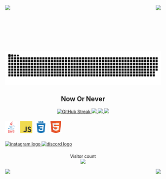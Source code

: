 <div>
<img align="left" height="150" src="https://i.ibb.co/H7cCpJs/pngwing-com.png"  />
<img align="right" height="150" src="https://i.ibb.co/H7cCpJs/pngwing-com.png"  />
</div>



<div align="center">
  <a href="https://www.instagram.com/clxf12">
<picture>
  <source media="(prefers-color-scheme: dark)" srcset="https://raw.githubusercontent.com/clxf12/clxf12/output/github-contribution-grid-snake-dark.svg">
  <source media="(prefers-color-scheme: light)" srcset="https://raw.githubusercontent.com/clxf12/clxf12/output/github-contribution-grid-snake.svg">
  <img alt="github contribution grid snake animation" src="https://raw.githubusercontent.com/clxf12/clxf12/output/github-contribution-grid-snake-dark.svg">
</picture>
  </a>
</div>




<div>
<h2 align="center"><a>Now Or Never</a>
</div>


<div align="center">
  <a href="https://www.instagram.com/clxf12">
  <img src="https://github-readme-stats.vercel.app/api/top-langs/?username=clxf12&layout=normal&theme=codeSTACKr" alt="GitHub Streak" />
  <img src="https://github-readme-stats.vercel.app/api?username=clxf12&show=prs_merged_percentage&theme=codeSTACKr&include_all_commits=true&rank_icon=github" />
  </a>

  
<a href="https://www.instagram.com/clxf12">
<img src="https://github-readme-stats.vercel.app/api/pin/?username=clxf12&repo=App-Kuis-22&theme=codeSTACKr&show_owner=true" />
</a>
<a href="https://www.instagram.com/clxf12">
<img src="https://github-readme-stats.vercel.app/api/pin/?username=clxf12&repo=SorongCityTour&theme=codeSTACKr&show_owner=true" />
</a>
  
  

  </div>


###

<div align="left">
  <img src="https://github.com/devicons/devicon/blob/master/icons/java/java-original-wordmark.svg" title="Java" alt="Java" width="40" height="40"/>&nbsp;
  <img src="https://github.com/devicons/devicon/blob/master/icons/javascript/javascript-original.svg" title="JavaScript" alt="JavaScript" width="40" height="40"/>&nbsp;
  <img src="https://github.com/devicons/devicon/blob/master/icons/css3/css3-plain-wordmark.svg"  title="CSS3" alt="CSS" width="40" height="40"/>&nbsp;
  <img src="https://github.com/devicons/devicon/blob/master/icons/html5/html5-original.svg" title="HTML5" alt="HTML" width="40" height="40"/>&nbsp;
</div>

###

<div align="left">
  <a href="https://www.instagram.com/clxf12">
  <img src="https://img.shields.io/static/v1?message=Instagram&logo=instagram&label=&color=E4405F&logoColor=white&labelColor=&style=for-the-badge" height="35" alt="instagram logo" />
  </a>
  <a href="https://discord.com/invite/83swktAacB">
  <img src="https://img.shields.io/static/v1?message=Discord&logo=discord&label=&color=7289DA&logoColor=white&labelColor=&style=for-the-badge" height="35" alt="discord logo"/>
  </a>
</div>

###

<p align="center"> 
  Visitor count<br>
  <img src="https://profile-counter.glitch.me/clxf12/count.svg" />
</p>

<div>
<img align="left" height="150" src="https://i.ibb.co/H7cCpJs/pngwing-com.png"  />
<img align="right" height="150" src="https://i.ibb.co/H7cCpJs/pngwing-com.png"  />
</div>

<br clear="both">


###
